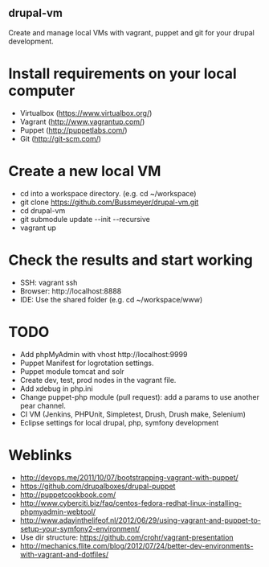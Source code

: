 ## drupal-vm
Create and manage local VMs with vagrant, puppet and git for your drupal development.

# Install requirements on your local computer
* Virtualbox (https://www.virtualbox.org/)
* Vagrant (http://www.vagrantup.com/)
* Puppet (http://puppetlabs.com/)
* Git (http://git-scm.com/)

# Create a new local VM
* cd into a workspace directory. (e.g. cd ~/workspace)
* git clone https://github.com/Bussmeyer/drupal-vm.git
* cd drupal-vm
* git submodule update --init --recursive
* vagrant up

# Check the results and start working
* SSH: vagrant ssh
* Browser: http://localhost:8888
* IDE: Use the shared folder (e.g. cd ~/workspace/www)

# TODO
* Add phpMyAdmin with vhost http://localhost:9999
* Puppet Manifest for logrotation settings.
* Puppet module tomcat and solr
* Create dev, test, prod nodes in the vagrant file.
* Add xdebug in php.ini
* Change puppet-php module (pull request): add a params to use another pear channel.
* CI VM (Jenkins, PHPUnit, Simpletest, Drush, Drush make, Selenium)
* Eclipse settings for local drupal, php, symfony development

# Weblinks
* http://devops.me/2011/10/07/bootstrapping-vagrant-with-puppet/
* https://github.com/drupalboxes/drupal-puppet
* http://puppetcookbook.com/
* http://www.cyberciti.biz/faq/centos-fedora-redhat-linux-installing-phpmyadmin-webtool/
* http://www.adayinthelifeof.nl/2012/06/29/using-vagrant-and-puppet-to-setup-your-symfony2-environment/
* Use dir structure: https://github.com/crohr/vagrant-presentation
* http://mechanics.flite.com/blog/2012/07/24/better-dev-environments-with-vagrant-and-dotfiles/
